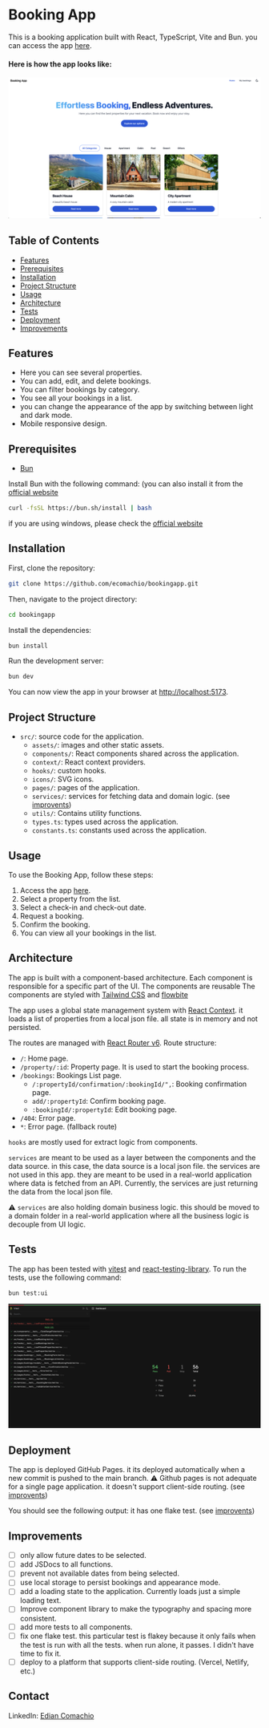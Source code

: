 # Booking App

This is a booking application built with React, TypeScript, Vite and Bun. you can access the app [here](https://ecomachio.github.io/bookingapp/).

#### Here is how the app looks like:

![properties](./public/home.png)

## Table of Contents

- [Features](#features)
- [Prerequisites](#prerequisites)
- [Installation](#installation)
- [Project Structure](#project-structure)
- [Usage](#usage)
- [Architecture](#architecture)
- [Tests](#tests)
- [Deployment](#deployment)
- [Improvements](#improvements)

## Features

- Here you can see several properties.
- You can add, edit, and delete bookings.
- You can filter bookings by category.
- You see all your bookings in a list.
- you can change the appearance of the app by switching between light and dark mode.
- Mobile responsive design.

## Prerequisites

- [Bun](https://bun.sh/)

Install Bun with the following command: (you can also install it from the [official website](https://bun.sh/)

```sh
curl -fsSL https://bun.sh/install | bash
```

if you are using windows, please check the [official website](https://bun.sh/)

## Installation

First, clone the repository:

```sh
git clone https://github.com/ecomachio/bookingapp.git
```

Then, navigate to the project directory:

```sh
cd bookingapp
```

Install the dependencies:

```sh
bun install
```

Run the development server:

```sh
bun dev
```

You can now view the app in your browser at [http://localhost:5173](http://localhost:5173).

## Project Structure

- `src/`: source code for the application.
  - `assets/`: images and other static assets.
  - `components/`: React components shared across the application.
  - `context/`: React context providers.
  - `hooks/`: custom hooks.
  - `icons/`: SVG icons.
  - `pages/`: pages of the application.
  - `services/`: services for fetching data and domain logic. (see [improvents](#improvents))
  - `utils/`: Contains utility functions.
  - `types.ts`: types used across the application.
  - `constants.ts`: constants used across the application.

## Usage

To use the Booking App, follow these steps:

1. Access the app [here](https://ecomachio.github.io/bookingapp/).
2. Select a property from the list.
3. Select a check-in and check-out date.
4. Request a booking.
5. Confirm the booking.
6. You can view all your bookings in the list.

## Architecture

The app is built with a component-based architecture. Each component is responsible for a specific part of the UI. The components are reusable The components are styled with [Tailwind CSS](https://tailwindcss.com/) and [flowbite](https://flowbite.com/)

The app uses a global state management system with [React Context](https://reactjs.org/docs/context.html). it loads a list of properties from a local json file.
all state is in memory and not persisted.

The routes are managed with [React Router v6](https://reactrouter.com/).
Route structure:

- `/`: Home page.
- `/property/:id`: Property page. It is used to start the booking process.
- `/bookings`: Bookings List page.
  - `/:propertyId/confirmation/:bookingId/",`: Booking confirmation page.
  - `add/:propertyId`: Confirm booking page.
  - `:bookingId/:propertyId`: Edit booking page.
- `/404`: Error page.
- `*`: Error page. (fallback route)

`hooks` are mostly used for extract logic from components.

`services` are meant to be used as a layer between the components and the data source. in this case, the data source is a local json file. the services are not used in this app. they are meant to be used in a real-world application where data is fetched from an API.
Currently, the services are just returning the data from the local json file.

⚠️ `services` are also holding domain business logic. this should be moved to a domain folder in a real-world application where all the business logic is decouple from UI logic.

## Tests

The app has been tested with [vitest](https://vitest.dev/) and [react-testing-library](https://testing-library.com/docs/react-testing-library/intro/). To run
the tests, use the following command:

```sh
bun test:ui
```

![tests](./public/tests.png)

## Deployment

The app is deployed GitHub Pages. it its deployed automatically when a new commit is pushed to the main branch.
⚠️ Github pages is not adequate for a single page application. it doesn't support client-side routing. (see [improvents](#improvents))

You should see the following output: it has one flake test. (see [improvents](#improvents))

## Improvements

- [ ] only allow future dates to be selected.
- [ ] add JSDocs to all functions.
- [ ] prevent not available dates from being selected.
- [ ] use local storage to persist bookings and appearance mode.
- [ ] add a loading state to the application. Currently loads just a simple loading text.
- [ ] Improve component library to make the typography and spacing more consistent.
- [ ] add more tests to all components.
- [ ] fix one flake test. this particular test is flakey because it only fails when the test is run with all the tests. when run alone, it passes. I didn't have time to fix it.
- [ ] deploy to a platform that supports client-side routing. (Vercel, Netlify, etc.)

## Contact

LinkedIn: [Edian Comachio](https://www.linkedin.com/in/edian-comachio)
